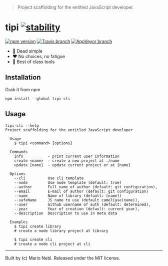 > Project scaffolding for the entitled JavaScript developer.

# tipi [![stability][0]][1]

[![npm version][6]][7] [![Travis branch][2]][3] [![AppVeyor branch][4]][5]

*  :rocket: Dead simple
*  :heart: No choices, no fatigue
*  :tada: Best of class tools


## Installation

Grab it from npm

```shell
npm install --global tipi-cli
```

## Usage

```
tipi-cli --help
Project scaffolding for the entitled JavaScript developer

  Usage
    $ tipi <command> [options]

  Commands
    info           - print current user information
    create <name>  - create a new project at ./name
    update [name]  - update current project or at [name]

  Options
    --cli          Use cli template
    --node         Use node template (default: true)
    --author       Full name of author (default: git configuration),
    --email        E-mail of author (default: git configuration)
    --name         Name of library (default: [name])
    --safeName     JS name to use (default camelCase(name)),
    --user         Github username of auth (default: determined),
    --year         Year of creation (default: current year),
    --description  Description to use in meta data

  Examples
    $ tipi create library
    # create a node library project at library

    $ tipi create cli
    # create a node cli project at cli
```

---
Built by (c) Mario Nebl. Released under the MIT license.

[0]: https://img.shields.io/badge/stability-experimental-orange.svg?style=flat-square
[1]: https://nodejs.org/api/documentation.html#documentation_stability_index
[2]: https://img.shields.io/travis/marionebl/tipi-cli/master.svg?style=flat-square
[3]: https://travis-ci.org/marionebl/tipi-cli
[4]: https://img.shields.io/appveyor/ci/marionebl/tipi-cli/master.svg?style=flat-square
[5]: https://ci.appveyor.com/project/marionebl/tipi-cli
[6]: https://img.shields.io/npm/v/tipi-cli.svg?style=flat-square
[7]: https://npmjs.org/package/tipi-cli
